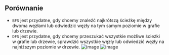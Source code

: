 ## Porównanie
- `BFS` jest przydatne, gdy chcemy znaleźć najkrótszą ścieżkę między dwoma węzłami lub odwiedzić węzły na tym samym poziomie w grafie lub drzewie.
- `DFS` jest przydatne, gdy chcemy przeszukać wszystkie możliwe ścieżki w grafie lub drzewie, sprawdzić wszystkie węzły lub odwiedzić węzły na najniższym poziomie w drzewie.
![image](https://github.com/NedzaBartlomiej/BFS-DFS/assets/86315326/b6ab4583-244c-418c-b0fb-fd3525512c50)
![image](https://github.com/NedzaBartlomiej/BFS-DFS/assets/86315326/22c0e946-c7a2-4196-99ab-92e8baa9c7e9)
